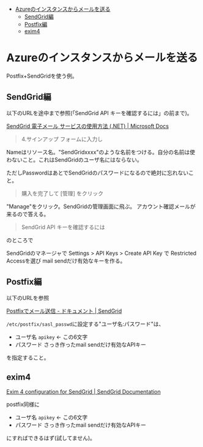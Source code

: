 - [Azureのインスタンスからメールを送る](#azureのインスタンスからメールを送る)
  - [SendGrid編](#sendgrid編)
  - [Postfix編](#postfix編)
  - [exim4](#exim4)


# Azureのインスタンスからメールを送る

Postfix+SendGridを使う例。

## SendGrid編

以下のURLを途中まで参照(「SendGrid API キーを確認するには」の前まで)。

[SendGrid 電子メール サービスの使用方法 (.NET) | Microsoft Docs](https://docs.microsoft.com/ja-jp/azure/sendgrid-dotnet-how-to-send-email)

> 4.サインアップ フォームに入力し

Nameはリソース名。"SendGridxxxx"のような名前をつける。自分の名前は使わないこと。これはSendGridのユーザ名にはならない。

ただしPasswordはあとでSendGridのパスワードになるので絶対に忘れないこと。

> 購入を完了して [管理] をクリック

"Manage"をクリック。SendGridの管理画面に飛ぶ。
アカウント確認メールが来るので答える。

> SendGrid API キーを確認するには

のところで

SendGridのマネージャで
Settings > API Keys > Create API Key
で
Restricted Accessを選び
mail sendだけ有効なキーを作る。


## Postfix編

以下のURLを参照

[Postfixでメール送信 - ドキュメント | SendGrid](https://sendgrid.kke.co.jp/docs/Integrate/Mail_Servers/postfix.html)

`/etc/postfix/sasl_passwd`に設定する"ユーザ名:パスワード"は、
- ユーザ名 `apikey` <- この6文字
- パスワード さっき作ったmail sendだけ有効なAPIキー

を指定すること。

## exim4

[Exim 4 configuration for SendGrid | SendGrid Documentation](https://sendgrid.com/docs/for-developers/sending-email/exim/)

postfix同様に
- ユーザ名 `apikey` <- この6文字
- パスワード さっき作ったmail sendだけ有効なAPIキー

にすればできるはず(試してません)。